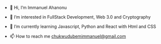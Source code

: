 - 👋 Hi, I’m Immanuel Ahanonu

- 👀 I’m interested in FullStack Development, Web 3.0 and Cryptography
  
- 🌱 I’m currently learning Javascript, Python and React with Html and CSS
  
- 📫 How to reach me chukwudubemimmanuel@gmail.com

<!---
Nuel97/Nuel97 is a ✨ special ✨ repository because its `README.md` (this file) appears on your GitHub profile.
You can click the Preview link to take a look at your changes.
--->
